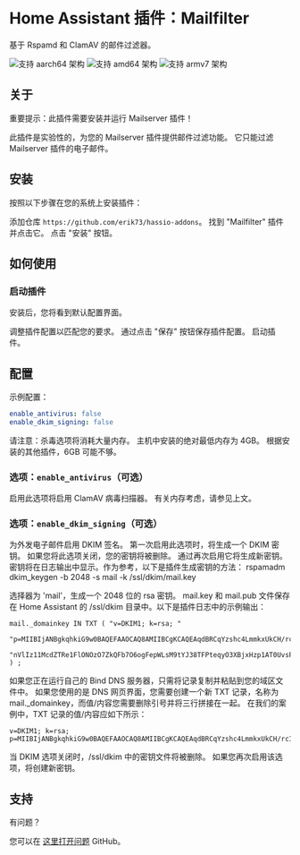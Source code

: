 # Home Assistant 插件：Mailfilter

基于 Rspamd 和 ClamAV 的邮件过滤器。

![支持 aarch64 架构][aarch64-shield] ![支持 amd64 架构][amd64-shield]
![支持 armv7 架构][armv7-shield]

## 关于

重要提示：此插件需要安装并运行 Mailserver 插件！

此插件是实验性的，为您的 Mailserver 插件提供邮件过滤功能。
它只能过滤 Mailserver 插件的电子邮件。

## 安装

按照以下步骤在您的系统上安装插件：

添加仓库 `https://github.com/erik73/hassio-addons`。
找到 "Mailfilter" 插件并点击它。
点击 "安装" 按钮。

## 如何使用

### 启动插件

安装后，您将看到默认配置界面。

调整插件配置以匹配您的要求。
通过点击 "保存" 按钮保存插件配置。
启动插件。

## 配置

示例配置：

```yaml
enable_antivirus: false
enable_dkim_signing: false
```

请注意：杀毒选项将消耗大量内存。
主机中安装的绝对最低内存为 4GB。
根据安装的其他插件，6GB 可能不够。

### 选项：`enable_antivirus`（可选）

启用此选项将启用 ClamAV 病毒扫描器。
有关内存考虑，请参见上文。

### 选项：`enable_dkim_signing`（可选）

为外发电子邮件启用 DKIM 签名。
第一次启用此选项时，将生成一个 DKIM 密钥。
如果您将此选项关闭，您的密钥将被删除。
通过再次启用它将生成新密钥。
密钥将在日志输出中显示。作为参考，以下是插件生成密钥的方法：
rspamadm dkim_keygen -b 2048 -s mail -k /ssl/dkim/mail.key

选择器为 'mail'，生成一个 2048 位的 rsa 密钥。
mail.key 和 mail.pub 文件保存在 Home Assistant 的 /ssl/dkim 目录中。以下是插件日志中的示例输出：

```
mail._domainkey IN TXT ( "v=DKIM1; k=rsa; "
	"p=MIIBIjANBgkqhkiG9w0BAQEFAAOCAQ8AMIIBCgKCAQEAqdBRCqYzshc4LmmkxUkCH/rcIpSe/QdNIVmBrgqZmZ5zzWQi7ShdFOH7V32/VM1VRk2pkjDV7tmfbwslsymsfxgGhVHbU0R3803uRfxAiT2mYu1hCc9351YpZF4WnrdoA3BT5juS3YUo5LsDxvZCxISnep8VqVSAZOmt8wFsZKBXiIjWuoI6XnWrzsAfoaeGaVuUZBmi4ZTg0O4yl"
	"nVlIz11McdZTRe1FlONOzO7ZkQFb7O6ogFepWLsM9tYJ38TFPteqyO3XBjxHzp1AT0UvsPcauDoeHUXgqbxU7udG1t05f6ab5h/Kih+jisgHHF4ZFK3qRtawhWlA9DtS35DlwIDAQAB"
) ;
```

如果您正在运行自己的 Bind DNS 服务器，只需将记录复制并粘贴到您的域区文件中。
如果您使用的是 DNS 网页界面，您需要创建一个新 TXT 记录，名称为 mail.\_domainkey，而值/内容您需要删除引号并将三行拼接在一起。
在我们的案例中，TXT 记录的值/内容应如下所示：

```
v=DKIM1; k=rsa; p=MIIBIjANBgkqhkiG9w0BAQEFAAOCAQ8AMIIBCgKCAQEAqdBRCqYzshc4LmmkxUkCH/rcIpSe/QdNIVmBrgqZmZ5zzWQi7ShdFOH7V32/VM1VRk2pkjDV7tmfbwslsymsfxgGhVHbU0R3803uRfxAiT2mYu1hCc9351YpZF4WnrdoA3BT5juS3YUo5LsDxvZCxISnep8VqVSAZOmt8wFsZKBXiIjWuoI6XnWrzsAfoaeGaVuUZBmi4ZTg0O4ylnVlIz11McdZTRe1FlONOzO7ZkQFb7O6ogFepWLsM9tYJ38TFPteqyO3XBjxHzp1AT0UvsPcauDoeHUXgqbxU7udG1t05f6ab5h/Kih+jisgHHF4ZFK3qRtawhWlA9DtS35DlwIDAQAB
```

当 DKIM 选项关闭时，/ssl/dkim 中的密钥文件将被删除。
如果您再次启用该选项，将创建新密钥。

## 支持

有问题？

您可以在 [这里打开问题][issue] GitHub。

[aarch64-shield]: https://img.shields.io/badge/aarch64-yes-green.svg
[amd64-shield]: https://img.shields.io/badge/amd64-yes-green.svg
[armv7-shield]: https://img.shields.io/badge/armv7-yes-green.svg
[i386-shield]: https://img.shields.io/badge/i386-yes-green.svg
[issue]: https://github.com/erik73/addon-mailfilter/issues
[repository]: https://github.com/erik73/hassio-addons